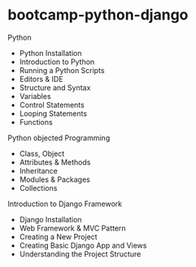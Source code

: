 # bootcamp-python-django

Python

- Python Installation
- Introduction to Python
- Running a Python Scripts
- Editors & IDE
- Structure and Syntax
- Variables
- Control Statements
- Looping Statements
- Functions

Python objected Programming

- Class, Object
- Attributes & Methods
- Inheritance
- Modules & Packages
- Collections

Introduction to Django Framework

- Django Installation
- Web Framework & MVC Pattern
- Creating a New Project
- Creating Basic Django App and Views
- Understanding the Project Structure
